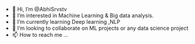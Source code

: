 - 👋 Hi, I’m @AbhiSrvstv
- 👀 I’m interested in Machine Learning & Big data analysis.
- 🌱 I’m currently learning Deep learning ,NLP 
- 💞️ I’m looking to collaborate on ML projects or any data science project
- 📫 How to reach me ...

<!---
AbhiSrvstv/AbhiSrvstv is a ✨ special ✨ repository because its `README.md` (this file) appears on your GitHub profile.
You can click the Preview link to take a look at your changes.
--->
